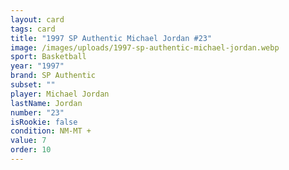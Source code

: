 ```yaml
---
layout: card
tags: card
title: "1997 SP Authentic Michael Jordan #23"
image: /images/uploads/1997-sp-authentic-michael-jordan.webp
sport: Basketball
year: "1997"
brand: SP Authentic
subset: ""
player: Michael Jordan
lastName: Jordan
number: "23"
isRookie: false
condition: NM-MT +
value: 7
order: 10
---
```

